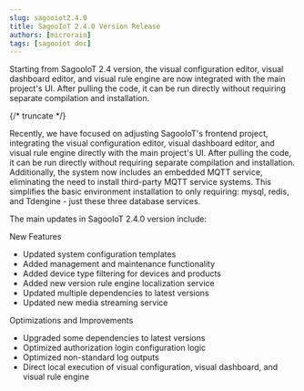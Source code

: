 ```yaml
---
slug: sagooiot2.4.0
title: SagooIoT 2.4.0 Version Release
authors: [microrain]
tags: [sagooiot doc]
---
```


Starting from SagooIoT 2.4 version, the visual configuration editor, visual dashboard editor, and visual rule engine are now integrated with the main project's UI. After pulling the code, it can be run directly without requiring separate compilation and installation.

{/* truncate */}

Recently, we have focused on adjusting SagooIoT's frontend project, integrating the visual configuration editor, visual dashboard editor, and visual rule engine directly with the main project's UI. After pulling the code, it can be run directly without requiring separate compilation and installation. Additionally, the system now includes an embedded MQTT service, eliminating the need to install third-party MQTT service systems. This simplifies the basic environment installation to only requiring:
mysql, redis, and Tdengine - just these three database services.

The main updates in SagooIoT 2.4.0 version include:

New Features
* Updated system configuration templates
* Added management and maintenance functionality
* Added device type filtering for devices and products
* Added new version rule engine localization service
* Updated multiple dependencies to latest versions
* Updated new media streaming service

Optimizations and Improvements

* Upgraded some dependencies to latest versions
* Optimized authorization login configuration logic
* Optimized non-standard log outputs
* Direct local execution of visual configuration, visual dashboard, and visual rule engine
